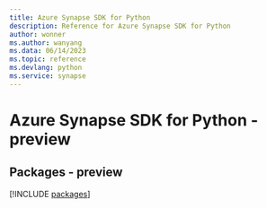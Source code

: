 ```yaml
---
title: Azure Synapse SDK for Python
description: Reference for Azure Synapse SDK for Python
author: wonner
ms.author: wanyang
ms.data: 06/14/2023
ms.topic: reference
ms.devlang: python
ms.service: synapse
---
```

# Azure Synapse SDK for Python - preview
## Packages - preview
[!INCLUDE [packages](synapse-index.md)]